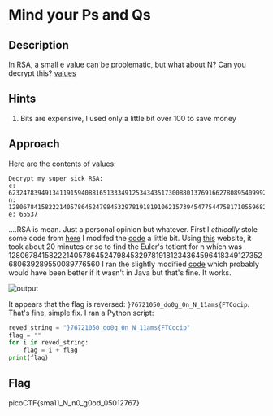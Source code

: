 # Mind your Ps and Qs

## Description

In RSA, a small e value can be problematic, but what about N? Can you decrypt this? [values](https://github.com/v341196137/PicoCTF2021-Writeup/blob/main/Cryptography/Mind%20your%20Ps%20and%20Qs/values)

## Hints

1. Bits are expensive, I used only a little bit over 100 to save money

## Approach

Here are the contents of values:

```text
Decrypt my super sick RSA:
c: 62324783949134119159408816513334912534343517300880137691662780895409992760262021
n: 1280678415822214057864524798453297819181910621573945477544758171055968245116423923
e: 65537
```

....RSA is mean. Just a personal opinion but whatever.
First I *ethically* stole some code from [here](https://crypto.stackexchange.com/questions/19915/rsa-decryption-given-n-e-and-phin)
I modifed the [code](https://github.com/v341196137/PicoCTF2021-Writeup/blob/main/Cryptography/javacodebad/RSA.java) a little bit.
Using [this](https://www.alpertron.com.ar/ECM.HTM) website, it took about 20 minutes or so to find the Euler's totient for n which was 1280678415822214057864524798453297819181234364596418349127352680639289550089776560
I ran the slightly modified [code](https://github.com/v341196137/PicoCTF2021-Writeup/blob/main/Cryptography/javacodebad/RSA.java) which probably would have been better if it wasn't in Java but that's fine. It works.

![output](https://github.com/v341196137/PicoCTF2021-Writeup/blob/main/Cryptography/Mind%20your%20Ps%20and%20Qs/values)

It appears that the flag is reversed: `}76721050_do0g_0n_N_11ams{FTCocip`. That's fine, simple fix.
I ran a Python script:

```python
reved_string = "}76721050_do0g_0n_N_11ams{FTCocip"
flag = ""
for i in reved_string:
    flag = i + flag
print(flag)
```

## Flag

picoCTF{sma11_N_n0_g0od_05012767}
